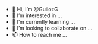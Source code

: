 - 👋 Hi, I’m @GuilozG
- 👀 I’m interested in ...
- 🌱 I’m currently learning ...
- 💞️ I’m looking to collaborate on ...
- 📫 How to reach me ...


